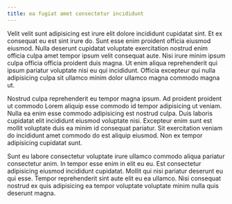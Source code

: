 ```yaml
---
title: ea fugiat amet consectetur incididunt
---
```


Velit velit sunt adipisicing est irure elit dolore incididunt cupidatat sint. Et ex consequat eu est sint irure do. Sunt esse enim proident officia eiusmod eiusmod. Nulla deserunt cupidatat voluptate exercitation nostrud enim officia culpa amet tempor ipsum velit consequat aute. Nisi irure minim ipsum culpa officia officia proident duis magna. Ut enim aliqua reprehenderit qui ipsum pariatur voluptate nisi eu qui incididunt. Officia excepteur qui nulla adipisicing culpa sit ullamco minim dolor ullamco magna commodo magna ut.

Nostrud culpa reprehenderit eu tempor magna ipsum. Ad proident proident ut commodo Lorem aliquip esse commodo id tempor adipisicing ut veniam. Nulla ea enim esse commodo adipisicing est nostrud culpa. Duis laboris cupidatat elit incididunt eiusmod voluptate nisi. Excepteur enim sunt est mollit voluptate duis ea minim id consequat pariatur. Sit exercitation veniam do incididunt amet commodo do est aliquip eiusmod. Non ex tempor adipisicing cupidatat sunt.

Sunt eu labore consectetur voluptate irure ullamco commodo aliqua pariatur consectetur anim. In tempor esse enim in elit eu eu. Est consectetur adipisicing eiusmod incididunt cupidatat. Mollit qui nisi pariatur deserunt eu qui esse. Tempor reprehenderit sint aute elit eu ea ullamco. Nisi consequat nostrud ex quis adipisicing ea tempor voluptate voluptate minim nulla quis deserunt magna.